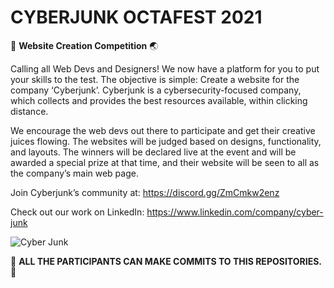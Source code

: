 # CYBERJUNK OCTAFEST 2021

🎉 **Website Creation Competition** 🌏

Calling all Web Devs and Designers! We now have a platform for you to put your skills to the test. The objective is simple: Create a website for the company ‘Cyberjunk’. Cyberjunk is a cybersecurity-focused company, which collects and provides the best resources available, within clicking distance.

We encourage the web devs out there to participate and get their creative juices flowing. The websites will be judged based on designs, functionality, and layouts. The winners will be declared live at the event and will be awarded a special prize at that time, and their website will be seen to all as the company’s main web page.

Join Cyberjunk’s community at: https://discord.gg/ZmCmkw2enz

Check out our work on LinkedIn: https://www.linkedin.com/company/cyber-junk

![Cyber Junk](https://user-images.githubusercontent.com/89853697/136569939-cc3d13cd-0945-4fed-87f6-adde044c3d1f.png)
 
🎉 **ALL THE PARTICIPANTS CAN MAKE COMMITS TO THIS REPOSITORIES.** 🎉
